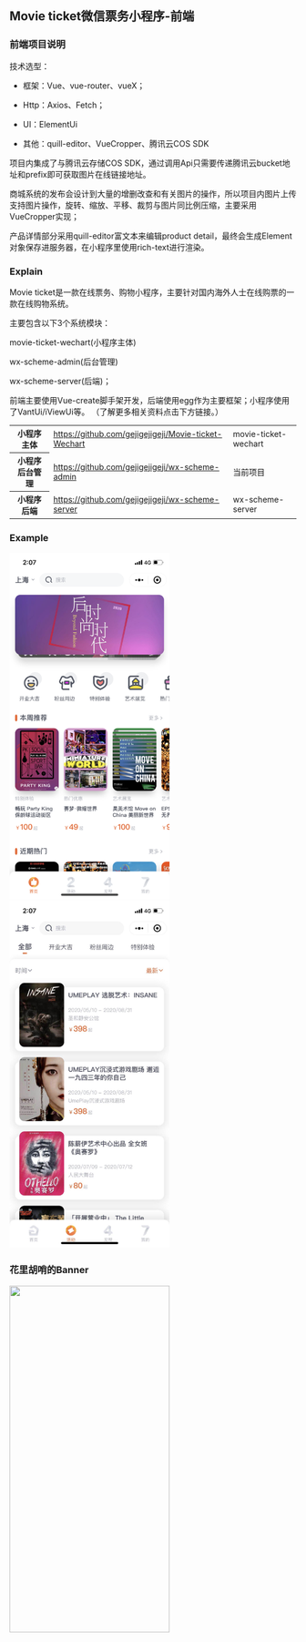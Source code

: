 ## Movie ticket微信票务小程序-前端


### 前端项目说明
技术选型：

- 框架：Vue、vue-router、vueX；

- Http：Axios、Fetch；

- UI：ElementUi

- 其他：quill-editor、VueCropper、腾讯云COS SDK

项目内集成了与腾讯云存储COS SDK，通过调用Api只需要传递腾讯云bucket地址和prefix即可获取图片在线链接地址。

商城系统的发布会设计到大量的增删改查和有关图片的操作，所以项目内图片上传支持图片操作，旋转、缩放、平移、裁剪与图片同比例压缩，主要采用VueCropper实现；

产品详情部分采用quill-editor富文本来编辑product detail，最终会生成Element对象保存进服务器，在小程序里使用rich-text进行渲染。



### Explain
Movie ticket是一款在线票务、购物小程序，主要针对国内海外人士在线购票的一款在线购物系统。

主要包含以下3个系统模块：

movie-ticket-wechart(小程序主体)

wx-scheme-admin(后台管理)

wx-scheme-server(后端)；

前端主要使用Vue-create脚手架开发，后端使用egg作为主要框架；小程序使用了VantUi/iViewUi等。
（了解更多相关资料点击下方链接。）


<table>
<tr>
    <th>小程序主体</th>
    <td>
    <a href="https://github.com/gejigejigeji/Movie-ticket-Wechart">https://github.com/gejigejigeji/Movie-ticket-Wechart</a>
    </td>
    <td>movie-ticket-wechart</td>
</tr>
<tr>
   <th>小程序后台管理</th>
    <td>
    <a href="https://github.com/gejigejigeji/wx-scheme-admin">https://github.com/gejigejigeji/wx-scheme-admin</a>
    </td>
    <td>当前项目</td>
</tr>
<tr>
   <th>小程序后端</th>
    <td>
    <a href="https://github.com/gejigejigeji/wx-scheme-server">
    https://github.com/gejigejigeji/wx-scheme-server</a>
    </td>
    <td>wx-scheme-server</td>
</tr>
</table>


### Example

<img src="https://raw.githubusercontent.com/gejigejigeji/Movie-ticket-Wechart/master/images-folder/view1.png" width="281px" height="609px" /> 

<img src="https://raw.githubusercontent.com/gejigejigeji/Movie-ticket-Wechart/master/images-folder/view3.jpg" width="281px" height="609px" /> 

### 花里胡哨的Banner

<img src="https://raw.githubusercontent.com/gejigejigeji/Movie-ticket-Wechart/master/images-folder/view2.gif" width="281px" height="609px" /> 


